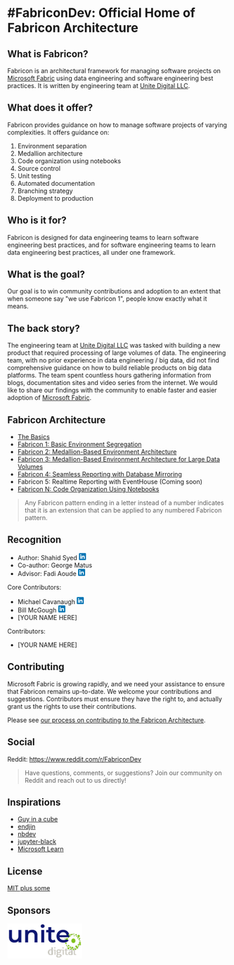 # #FabriconDev: Official Home of Fabricon Architecture

## What is Fabricon?

Fabricon is an architectural framework for managing software projects on [Microsoft Fabric](https://learn.microsoft.com/en-us/fabric/get-started/microsoft-fabric-overview) using data engineering and software engineering best practices. It is written by engineering team at [Unite Digital LLC](https://unitedigital.com).

## What does it offer?

Fabricon provides guidance on how to manage software projects of varying complexities. It offers guidance on:

1. Environment separation
2. Medallion architecture
3. Code organization using notebooks
4. Source control
5. Unit testing
6. Automated documentation
7. Branching strategy
8. Deployment to production

## Who is it for?

Fabricon is designed for data engineering teams to learn software engineering best practices, and for software engineering teams to learn data engineering best practices, all under one framework.

## What is the goal?

Our goal is to win community contributions and adoption to an extent that when someone say "we use Fabricon 1", people know exactly what it means.

## The back story?

The engineering team at [Unite Digital LLC](https://unitedigital.com) was tasked with building a new product that required processing of large volumes of data. The engineering team, with no prior experience in data engineering / big data, did not find comprehensive guidance on how to build reliable products on big data platforms. The team spent countless hours gathering information from blogs, documentation sites and video series from the internet. We would like to share our findings with the community to enable faster and easier adoption of [Microsoft Fabric](https://learn.microsoft.com/en-us/fabric/get-started/microsoft-fabric-overview).

## Fabricon Architecture

- [The Basics](./Basics/README.md)
- [Fabricon 1: Basic Environment Segregation](./Fabricon1/README.md)
- [Fabricon 2: Medallion-Based Environment Architecture](./Fabricon2/README.md)
- [Fabricon 3: Medallion-Based Environment Architecture for Large Data Volumes](./Fabricon3/README.md)
- [Fabricon 4: Seamless Reporting with Database Mirroring](./Fabricon4/README.md)
- Fabricon 5: Realtime Reporting with EventHouse (Coming soon)
- [Fabricon N: Code Organization Using Notebooks](./FabriconN/README.md)

> Any Fabricon pattern ending in a letter instead of a number indicates that it is an extension that can be applied to any numbered Fabricon pattern.

## Recognition

- Author: Shahid Syed [![LinkedIn](./Images/linkedin.png)](https://www.linkedin.com/in/smsyed)
- Co-author: George Matus
- Advisor: Fadi Aoude [![LinkedIn](./Images/linkedin.png)](https://www.linkedin.com/in/fadiaoude)

Core Contributors:

- Michael Cavanaugh [![LinkedIn](./Images/linkedin.png)](https://www.linkedin.com/in/michael-cavanaugh-3920337a)
- Bill McGough [![LinkedIn](./Images/linkedin.png)](https://www.linkedin.com/in/williamamcgough)
- [YOUR NAME HERE]

Contributors:

- [YOUR NAME HERE]

## Contributing

Microsoft Fabric is growing rapidly, and we need your assistance to ensure that Fabricon remains up-to-date.
We welcome your contributions and suggestions. Contributors must ensure they have the right to, and actually grant us the rights to use their contributions.


Please see [our process on contributing to the Fabricon Architecture](./CONTRIBUTING.md).

## Social

Reddit: https://www.reddit.com/r/FabriconDev  
> Have questions, comments, or suggestions? Join our community on Reddit and reach out to us directly!
  
## Inspirations

- [Guy in a cube](https://www.youtube.com/@GuyInACube)
- [endjin](https://www.youtube.com/@endjin)
- [nbdev](https://nbdev.fast.ai)
- [jupyter-black](https://pypi.org/project/jupyter-black)
- [Microsoft Learn](https://learn.microsoft.com/en-us/fabric/get-started/microsoft-fabric-overview)

## License

[MIT plus some](https://github.com/FabriconDev/FabriconArchitecutre/blob/main/LICENSE)

## Sponsors

[![Unite Digital logo](./Images/unite_digital_logo.png)](https://unitedigital.com)
